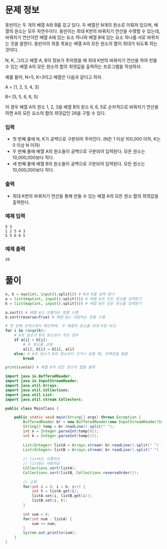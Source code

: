 # 문제 정보

동빈이는 두 개의 배열 A와 B를 갖고 있다. 두 배열은 N개의 원소로 이뤄져 있으며, 배열의 원소는 모두 자연수이다. 동빈이는 최대 K번의 바꿔치기 연산을 수행할 수 있는데, 바꿔치기 연산이란 배열 A에 있는 요소 하나와 배열 B에 있는 요소 하나를 서로 바뀌치는 것을 말한다. 동빈이의 최종 목표는 배열 A의 모든 원소의 합이 최대가 되도록 하는 것이다.

N, K, 그리고 배열 A, B의 정보가 주어졌을 때 최대 K번의 바꿔치기 연산을 하여 만들 수 있는 배열 A의 모든 원소의 합의 최댓값을 출력하는 프로그램을 작성하자.

예를 들어, N=5, K=3이고 배열은 다음과 같다고 하자.

A = [1, 2, 5, 4, 3]

B= [5, 5, 6, 6, 5]

이 경우 배열 A의 원소 1, 2, 3을 배열 B의 원소 6, 6, 5로 순차적으로 바꿔치기 연산을 하면 A의 모든 요소의 합의 최댓값인 26을 구할 수 있다.

### 입력

- 첫 번째 줄에 N, K가 공백으로 구분되어 주어진다. (N은 1 이상 100,000 이하, K는 0 이상 N 이하)
- 두 번째 줄에 배열 A의 원소들이 공백으로 구분되어 입력된다. 모든 원소는 10,000,000보다 작다.
- 세 번째 줄에 배열 B의 원소들이 공백으로 구분되어 입력된다. 모든 원소는 10,000,000보다 작다.

### 출력

- 최대 K번의 바꿔치기 연산을 통해 만들 수 있는 배열 A의 모든 원소 합의 최댓값을 출력한다.

### 예제 입력

```
5 3
1 2 5 4 3
5 5 6 6 5
```

### 예제 출력

```
26
```

# 풀이

```python
n, k = map(int, input().split()) # N과 K를 입력 받기
a = list(map(int, input().split())) # 배열 A의 모든 원소를 입력받기
b = list(map(int, input().split())) # 배열 B의 모든 원소를 입력받기

a.sort() # 배열 A는 오름차순 정렬 수행
b.sort(reverse=True) # 배열 B는 내림차순 정렬 수행

# 첫 번째 인덱스부터 확인하며, 두 배열의 원소를 최대 K번 비교
for i in range(k):
    # A의 원소가 B의 원소보다 작은 경우
    if a[i] < b[i]:
        # 두 원소를 교체
        a[i], b[i] = b[i], a[i]
    else: # A의 원소가 B의 원소보다 크거나 같을 때, 반복문을 탈출
        break

print(sum(a)) # 배열 A의 모든 원소의 합을 출력
```

```java
import java.io.BufferedReader;
import java.io.InputStreamReader;
import java.util.Arrays;
import java.util.Collections;
import java.util.List;
import java.util.stream.Collectors;

public class MainClass {

	public static void main(String[] args) throws Exception {
		BufferedReader br = new BufferedReader(new InputStreamReader(System.in));
		String[] temp = br.readLine().split(" ");
		int n = Integer.parseInt(temp[0]);
		int k = Integer.parseInt(temp[1]);
		
		List<Integer> listA = Arrays.stream( br.readLine().split(" ") ).map(Integer::parseInt).collect(Collectors.toList());
		List<Integer> listB = Arrays.stream( br.readLine().split(" ") ).map(Integer::parseInt).collect(Collectors.toList());
		
		// listA는 오름차순
		// listB는 내림차순
		Collections.sort(listA);
		Collections.sort(listB, Collections.reverseOrder());
		
		// 교체
		for(int i = 0; i < k; i++) {
			int t = listA.get(i);
			listA.set(i, listB.get(i));
			listB.set(i, t);
		}
		
		int sum = 0;
		for(int num : listA) {
			sum += num;
		}
		System.out.println(sum);
	}
}
```
